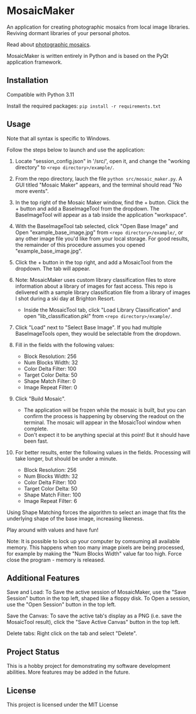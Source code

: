 # MosaicMaker

An application for creating photographic mosaics from local image libraries. Reviving dormant libraries of your personal photos.

Read about [photographic mosaics](https://en.wikipedia.org/wiki/Photographic_mosaic).

MosaicMaker is written entirely in Python and is based on the PyQt application framework.

## Installation

Compatible with Python 3.11

Install the required packages:
`pip install -r requirements.txt`

## Usage

Note that all syntax is specific to Windows.

Follow the steps below to launch and use the application:

1. Locate "session_config.json" in '<repo directory>/src/', open it, and change the "working directory" to `<repo directory>/example/`.

2. From the repo directory, lauch the file `python src/mosaic_maker.py`. A GUI titled "Mosaic Maker" appears, and the terminal should read "No more events". 

3. In the top right of the Mosaic Maker window, find the + button. Click the + button and add a BaseImageTool from the dropdown. The BaseImageTool will appear as a tab inside the application "workspace".

4. With the BaseImageTool tab selected, click "Open Base Image" and Open "example_base_image.jpg" from `<repo directory>/example/`, or any other image file you'd like from your local storage. For good results, the remainder of this procedure assumes you opened "example_base_image.jpg".

5. Click the + button in the top right, and add a MosaicTool from the dropdown. The tab will appear.

6. Note: MosaicMaker uses custom library classification files to store information about a library of images for fast access. This repo is delivered with a sample library classification file from a library of images I shot during a ski day at Brighton Resort.
    - Inside the MosaicTool tab, click "Load Library Classification" and open "lib_classification.pkl" from `<repo directory>/example/`.

8. Click "Load" next to "Select Base Image". If you had multiple BaseImageTools open, they would be selectable from the dropdown.

9. Fill in the fields with the following values:
    - Block Resolution: 256
    - Num Blocks Width: 32
    - Color Delta Filter: 100
    - Target Color Delta: 50
    - Shape Match Filter: 0
    - Image Repeat Filter: 0

10. Click "Build Mosaic".
    - The application will be frozen while the mosaic is built, but you can confirm the process is happening by observing the readout on the terminal. The mosaic will appear in the MosaicTool window when complete.
    - Don't expect it to be anything special at this point! But it should have been fast.

12. For better results, enter the following values in the fields. Processing will take longer, but should be under a minute.
    - Block Resolution: 256
    - Num Blocks Width: 32
    - Color Delta Filter: 100
    - Target Color Delta: 50
    - Shape Match Filter: 100
    - Image Repeat Filter: 6

Using Shape Matching forces the algorithm to select an image that fits the underlying shape of the base image, increasing likeness.

Play around with values and have fun!

Note: It is possible to lock up your computer by comsuming all available memory. This happens when too many image pixels are being processed, for example by making the "Num Blocks Width" value far too high. Force close the program - memory is released. 

## Additional Features

Save and Load: To Save the active session of MosaicMaker, use the "Save Session" button in the top left, shaped like a floppy disk. To Open a session, use the "Open Session" button in the top left.

Save the Canvas: To save the active tab's display as a PNG (i.e. save the MosaicTool result), click the "Save Active Canvas" button in the top left.

Delete tabs: Right click on the tab and select "Delete".

## Project Status

This is a hobby project for demonstrating my software development abilities. More features may be added in the future.

## License

This project is licensed under the MIT License




